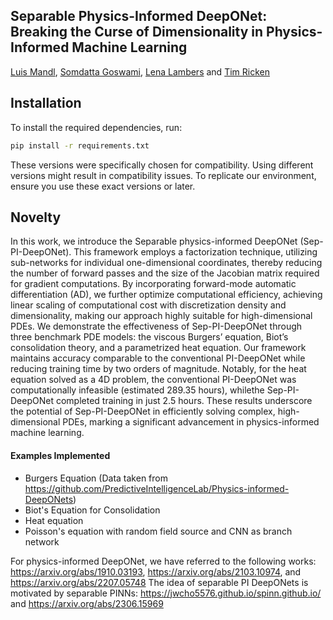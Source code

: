 ## **Separable Physics-Informed DeepONet: Breaking the Curse of Dimensionality in Physics-Informed Machine Learning**
[Luis Mandl](https://scholar.google.com/citations?user=sieD_UMAAAAJ&hl=en&oi=ao), [Somdatta Goswami](https://scholar.google.com/citations?user=GaKrpSkAAAAJ&hl=en), [Lena Lambers](https://scholar.google.com/citations?hl=en&user=QoL0pwoAAAAJ) and [Tim Ricken](https://scholar.google.com/citations?hl=en&user=TcWVyg8AAAAJ)

## Installation
To install the required dependencies, run:
```bash
pip install -r requirements.txt
```
These versions were specifically chosen for compatibility. Using different versions might result in compatibility issues. To replicate our environment, ensure you use these exact versions or later.

## Novelty
In this work, we introduce the Separable physics-informed DeepONet (Sep-PI-DeepONet). This framework employs a factorization technique, utilizing sub-networks for individual one-dimensional coordinates, thereby reducing the number of forward passes and the size of the Jacobian matrix required for gradient computations. By incorporating forward-mode automatic differentiation (AD), we further optimize computational efficiency, achieving linear scaling of computational cost with discretization density and dimensionality, making our approach highly suitable for high-dimensional PDEs. We demonstrate the effectiveness of Sep-PI-DeepONet through three benchmark PDE models: the viscous Burgers’ equation, Biot’s consolidation theory, and a parametrized heat equation. Our framework maintains accuracy comparable to the conventional PI-DeepONet while reducing training time by two orders of magnitude. Notably, for the heat equation solved as a 4D problem, the conventional PI-DeepONet was computationally infeasible (estimated 289.35 hours), whilethe Sep-PI-DeepONet completed training in just 2.5 hours. These results underscore the potential of Sep-PI-DeepONet in efficiently solving complex, high-dimensional PDEs, marking a significant advancement in physics-informed machine learning.

#### Examples Implemented
* Burgers Equation (Data taken from https://github.com/PredictiveIntelligenceLab/Physics-informed-DeepONets)
* Biot's Equation for Consolidation
* Heat equation
* Poisson's equation with random field source and CNN as branch network

For physics-informed DeepONet, we have referred to the following works: https://arxiv.org/abs/1910.03193, https://arxiv.org/abs/2103.10974, and https://arxiv.org/abs/2207.05748
The idea of separable PI DeepONets is motivated by separable PINNs: https://jwcho5576.github.io/spinn.github.io/ and https://arxiv.org/abs/2306.15969


